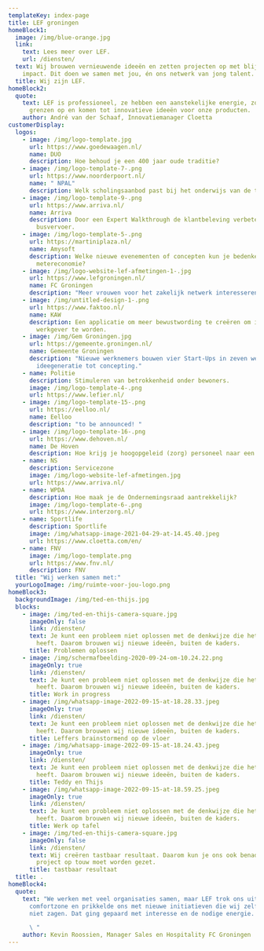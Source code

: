 ```yaml
---
templateKey: index-page
title: LEF groningen
homeBlock1:
  image: /img/blue-orange.jpg
  link:
    text: Lees meer over LEF.
    url: /diensten/
  text: Wij brouwen vernieuwende ideeën en zetten projecten op met blijvende
    impact. Dit doen we samen met jou, én ons netwerk van jong talent.
  title: Wij zijn LEF.
homeBlock2:
  quote:
    text: LEF is professioneel, ze hebben een aanstekelijke energie, zoeken de
      grenzen op en komen tot innovatieve ideeën voor onze producten.
    author: André van der Schaaf, Innovatiemanager Cloetta
customerDisplay:
  logos:
    - image: /img/logo-template.jpg
      url: https://www.goedewaagen.nl/
      name: DUO
      description: Hoe behoud je een 400 jaar oude traditie?
    - image: /img/logo-template-7-.png
      url: https://www.noorderpoort.nl/
      name: " NPAL"
      description: Welk scholingsaanbod past bij het onderwijs van de toekomst?
    - image: /img/logo-template-9-.png
      url: https://www.arriva.nl/
      name: Arriva
      description: Door een Expert Walkthrough de klantbeleving verbeteren in het
        busvervoer.
    - image: /img/logo-template-5-.png
      url: https://martiniplaza.nl/
      name: Amysoft
      description: Welke nieuwe evenementen of concepten kun je bedenken in de 1,5
        metereconomie?
    - image: /img/logo-website-lef-afmetingen-1-.jpg
      url: https://www.lefgroningen.nl/
      name: FC Groningen
      description: "Meer vrouwen voor het zakelijk netwerk interesseren. "
    - image: /img/untitled-design-1-.png
      url: https://www.faktoo.nl/
      name: KAW
      description: Een applicatie om meer bewustwording te creëren om inclusief
        werkgever te worden.
    - image: /img/Gem Groningen.jpg
      url: https://gemeente.groningen.nl/
      name: Gemeente Groningen
      description: "Nieuwe werknemers bouwen vier Start-Ups in zeven weken: van
        ideegeneratie tot concepting."
    - name: Politie
      description: Stimuleren van betrokkenheid onder bewoners.
      image: /img/logo-template-4-.png
      url: https://www.lefier.nl/
    - image: /img/logo-template-15-.png
      url: https://eelloo.nl/
      name: Eelloo
      description: "to be announced! "
    - image: /img/logo-template-16-.png
      url: https://www.dehoven.nl/
      name: De Hoven
      description: Hoe krijg je hoogopgeleid (zorg) personeel naar een krimpregio?
    - name: NS
      description: Servicezone
      image: /img/logo-website-lef-afmetingen.jpg
      url: https://www.arriva.nl/
    - name: WPDA
      description: Hoe maak je de Ondernemingsraad aantrekkelijk?
      image: /img/logo-template-6-.png
      url: https://www.interzorg.nl/
    - name: Sportlife
      description: Sportlife
      image: /img/whatsapp-image-2021-04-29-at-14.45.40.jpeg
      url: https://www.cloetta.com/en/
    - name: FNV
      image: /img/logo-template.png
      url: https://www.fnv.nl/
      description: FNV
  title: "Wij werken samen met:"
  yourLogoImage: /img/ruimte-voor-jou-logo.png
homeBlock3:
  backgroundImage: /img/ted-en-thijs.jpg
  blocks:
    - image: /img/ted-en-thijs-camera-square.jpg
      imageOnly: false
      link: /diensten/
      text: Je kunt een probleem niet oplossen met de denkwijze die het veroorzaakt
        heeft. Daarom brouwen wij nieuwe ideeën, buiten de kaders.
      title: Problemen oplossen
    - image: /img/schermafbeelding-2020-09-24-om-10.24.22.png
      imageOnly: true
      link: /diensten/
      text: Je kunt een probleem niet oplossen met de denkwijze die het veroorzaakt
        heeft. Daarom brouwen wij nieuwe ideeën, buiten de kaders.
      title: Work in progress
    - image: /img/whatsapp-image-2022-09-15-at-18.28.33.jpeg
      imageOnly: true
      link: /diensten/
      text: Je kunt een probleem niet oplossen met de denkwijze die het veroorzaakt
        heeft. Daarom brouwen wij nieuwe ideeën, buiten de kaders.
      title: Leffers brainstormend op de vloer
    - image: /img/whatsapp-image-2022-09-15-at-18.24.43.jpeg
      imageOnly: true
      link: /diensten/
      text: Je kunt een probleem niet oplossen met de denkwijze die het veroorzaakt
        heeft. Daarom brouwen wij nieuwe ideeën, buiten de kaders.
      title: Teddy en Thijs
    - image: /img/whatsapp-image-2022-09-15-at-18.59.25.jpeg
      imageOnly: true
      link: /diensten/
      text: Je kunt een probleem niet oplossen met de denkwijze die het veroorzaakt
        heeft. Daarom brouwen wij nieuwe ideeën, buiten de kaders.
      title: Werk op tafel
    - image: /img/ted-en-thijs-camera-square.jpg
      imageOnly: false
      link: /diensten/
      text: Wij creëren tastbaar resultaat. Daarom kun je ons ook benaderen als er een
        project op touw moet worden gezet.
      title: tastbaar resultaat
  title: .
homeBlock4:
  quote:
    text: "We werken met veel organisaties samen, maar LEF trok ons uit onze
      comfortzone en prikkelde ons met nieuwe initiatieven die wij zelf even
      niet zagen. Dat ging gepaard met interesse en de nodige energie.

      \ "
    author: Kevin Roossien, Manager Sales en Hospitality FC Groningen
---
```

